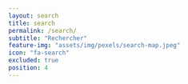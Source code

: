 ```yaml
---
layout: search
title: search
permalink: /search/
subtitle: "Rechercher"
feature-img: "assets/img/pexels/search-map.jpeg"
icon: "fa-search"
excluded: true
position: 4
---
```

